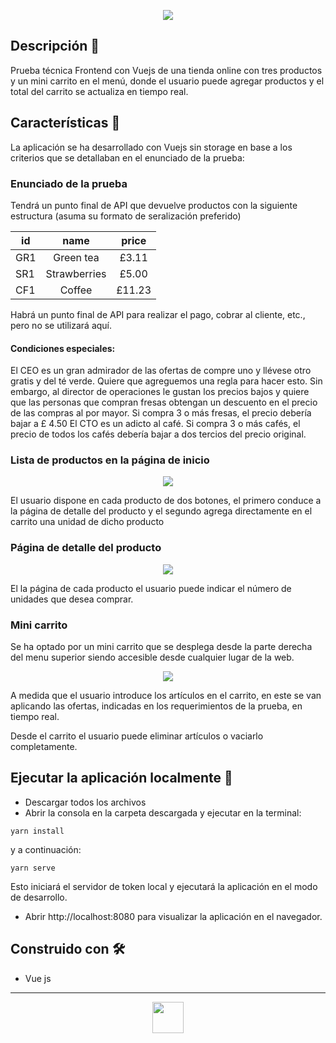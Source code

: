 <p align="center"><img src= "https://stilografica.es/presentation-01.jpg"><br>
</p>

## Descripción   📖

Prueba técnica Frontend con Vuejs de una tienda online con tres productos y un mini carrito en el menú, donde el usuario puede agregar productos y el total del carrito se actualiza en tiempo real.

 
## Características 📝 

La aplicación se ha desarrollado con Vuejs sin storage en base a los criterios que se detallaban en el enunciado de la prueba:

### Enunciado de la prueba
Tendrá un punto final de API que devuelve productos con la siguiente estructura (asuma su formato de seralización preferido)


| id      |  name        | price  |
| ------- | :----------: | :----: |
| GR1     |  Green tea   | £3.11  |
| SR1     | Strawberries | £5.00  |
| CF1     |    Coffee    | £11.23 |



Habrá un punto final de API para realizar el pago, cobrar al cliente, etc., pero no se utilizará aquí.

#### Condiciones especiales:

El CEO es un gran admirador de las ofertas de compre uno y llévese otro gratis y del té verde. Quiere que agreguemos una regla para hacer esto.
Sin embargo, al director de operaciones le gustan los precios bajos y quiere que las personas que compran fresas obtengan un descuento en el precio de las compras al por mayor. Si compra 3 o más fresas, el precio debería bajar a £ 4.50
El CTO es un adicto al café. Si compra 3 o más cafés, el precio de todos los cafés debería bajar a dos tercios del precio original.

### Lista de productos en la página de inicio

<p align="center"><img src= "https://stilografica.es/Entrevista1-vistaGeneral.png"><br>
</p>

El usuario dispone en cada producto de dos botones, el primero conduce a la página de detalle del producto y el segundo agrega directamente en el carrito una unidad de dicho producto

### Página de detalle del producto

<p align="center"><img src= "https://stilografica.es/DetalleProducto.png"><br>
</p>

El la página de cada producto el usuario puede indicar el número de unidades que desea comprar.


### Mini carrito

Se ha optado por un mini carrito que se desplega desde la parte derecha del menu superior siendo accesible desde cualquier lugar de la web.

<p align="center"><img src= "https://stilografica.es/mini-carrito.png"><br>
</p>

A medida que el usuario introduce los artículos en el carrito, en este se van aplicando las ofertas, indicadas en los requerimientos de la prueba, en tiempo real.

Desde el carrito el usuario puede eliminar artículos o vaciarlo completamente.

## Ejecutar la aplicación localmente 🔧
* Descargar todos los archivos
* Abrir la consola en la carpeta descargada y ejecutar en la terminal:

```
yarn install
```
y a continuación: 
```
yarn serve
```
  Esto iniciará el servidor de token local y ejecutará la aplicación en el modo de desarrollo.  
* Abrir http://localhost:8080 para visualizar la aplicación en el navegador.

## Construido con 🛠️

* Vue js

---
[<p align="center"><img height="50" src= "https://stilografica.es/gitHubFirma.jpg"></p>](https://github.com/stilografica/)
